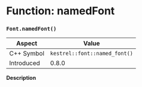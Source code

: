 
# Function: namedFont
### `Font.namedFont()`

| Aspect | Value |
| --- | --- |
| C++ Symbol | `kestrel::font::named_font()` |
| Introduced | 0.8.0 |

**Description**


